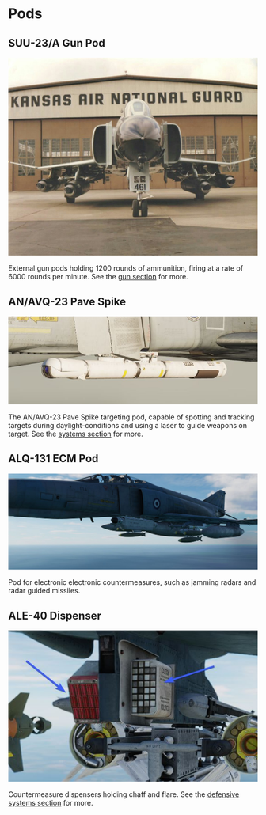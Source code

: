# Pods

## SUU-23/A Gun Pod

![SUU Pods](../img/suupods.jpg)

External gun pods holding 1200 rounds of ammunition, firing at a rate of 6000
rounds per minute. See the [gun section](guns.md) for more.

## AN/AVQ-23 Pave Spike

![pave_spike_pod](../img/pave_spike_pod.jpg)

The AN/AVQ-23 Pave Spike targeting pod, capable of spotting and tracking targets
during daylight-conditions and using a laser to guide weapons on target. See the
[systems section](../systems/weapon_systems/pave_spike/overview.md) for more.

## ALQ-131 ECM Pod

![ext_alq_131_ecm_pod](../img/ext_alq_131_ecm_pod.jpg)

Pod for electronic electronic countermeasures, such as jamming radars and radar
guided missiles.

## ALE-40 Dispenser

![cm_dispenser](../img/cm_dispenser.jpg)

Countermeasure dispensers holding chaff and flare. See the
[defensive systems section](../systems/defensive_systems.md) for more.

